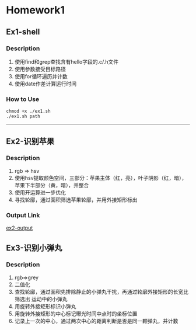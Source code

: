 # Homework1 
## Ex1-shell
### Description
1. 使用find和grep查找含有hello字段的.c/.h文件
2. 使用参数接受目标路径
3. 使用for循环遍历并计数
4. 使用date作差计算运行时间
### How to Use
```shell
chmod +x ./ex1.sh
./ex1.sh path
```
---
## Ex2-识别苹果
### Description
1. rgb => hsv
2. 使用hsv提取颜色空间，三部分：苹果主体（红，亮），叶子阴影（红，暗），
苹果下半部分（黄，暗），并整合
3. 使用开运算进一步优化
4. 寻找轮廓，通过面积筛选苹果轮廓，并用外接矩形标出
### Output Link
[ex2-output](https://github.com/openhe-hub/robomaster-homework/tree/master/homework1/src/ex2/output)

## Ex3-识别小弹丸
### Description
1. rgb=>grey
2. 二值化
3. 查找轮廓，通过面积先排除静止的小弹丸干扰，再通过轮廓外接矩形的长宽比筛选出
运动中的小弹丸
4. 用旋转外接矩形标识小弹丸
5. 用旋转外接矩形的中心标记曝光时间中点时的坐标位置
6. 记录上一次的中心，通过两次中心的距离判断是否是同一颗弹丸，并计数



